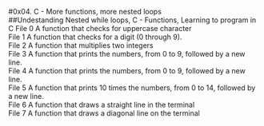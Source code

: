 #<hi>0x04. C - More functions, more nested loops <br />
##Undestanding Nested while loops, C - Functions, Learning to program in C
File 0	A function that checks for uppercase character <br />
File 1	A function that checks for a digit (0 through 9). <br />
File 2	A function that multiplies two integers <br />
File 3	A function that prints the numbers, from 0 to 9, followed by a new line. <br />
File 4 	A function that prints the numbers, from 0 to 9, followed by a new line. <br />
File 5	A function that prints 10 times the numbers, from 0 to 14, followed by a new line. <br />
File 6	A function that draws a straight line in the terminal <br />
File 7	A function that draws a diagonal line on the terminal <br /> 
